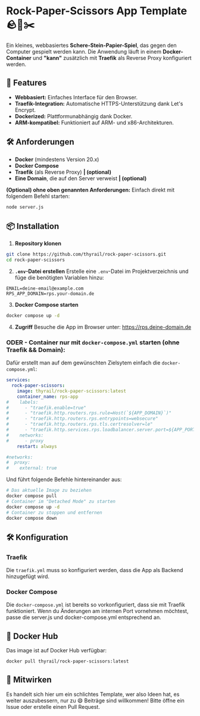 # Rock-Paper-Scissors App Template 🪨📜✂️

Ein kleines, webbasiertes **Schere-Stein-Papier-Spiel**, das gegen den Computer gespielt werden kann.
Die Anwendung läuft in einem **Docker-Container** und **"kann"** zusätzlich mit **Traefik** als Reverse Proxy konfiguriert werden.

## 🚀 Features

- **Webbasiert:** Einfaches Interface für den Browser.
- **Traefik-Integration:** Automatische HTTPS-Unterstützung dank Let's Encrypt.
- **Dockerized:** Plattformunabhängig dank Docker.
- **ARM-kompatibel:** Funktioniert auf ARM- und x86-Architekturen.

## 🛠 Anforderungen

- **Docker** (mindestens Version 20.x)
- **Docker Compose**
- **Traefik** (als Reverse Proxy) **| (optional)**
- **Eine Domain**, die auf den Server verweist **| (optional)**

**(Optional) ohne oben genannten Anforderungen:**
Einfach direkt mit folgendem Befehl starten:
```bash
node server.js
```

## 📦 Installation

1. **Repository klonen**
```bash
git clone https://github.com/thyrail/rock-paper-scissors.git
cd rock-paper-scissors
```

2. **`.env`-Datei erstellen**
Erstelle eine `.env`-Datei im Projektverzeichnis und füge die benötigten Variablen hinzu:
```.env
EMAIL=deine-email@example.com
RPS_APP_DOMAIN=rps.your-domain.de
```
3. **Docker Compose starten**
```bash
docker compose up -d
```

4. **Zugriff** Besuche die App im Browser unter:
https://rps.deine-domain.de

### ODER - Container nur mit `docker-compose.yml` starten (ohne Traefik && Domain):
Dafür erstellt man auf dem gewünschten Zielsytem einfach die `docker-compose.yml`:
```yaml
services:
  rock-paper-scissors:
    image: thyrail/rock-paper-scissors:latest
    container_name: rps-app
#    labels:
#      - "traefik.enable=true"
#      - "traefik.http.routers.rps.rule=Host(`${APP_DOMAIN}`)"
#      - "traefik.http.routers.rps.entrypoints=websecure"
#      - "traefik.http.routers.rps.tls.certresolver=le"
#      - "traefik.http.services.rps.loadbalancer.server.port=${APP_PORT}"
#    networks:
#      - proxy
    restart: always

#networks:
#  proxy:
#    external: true
```
Und führt folgende Befehle hintereinander aus:
```bash
# Das aktuelle Image zu beziehen
docker compose pull
# Container im "Detached Mode" zu starten
docker compose up -d
# Container zu stoppen und entfernen
docker compose down
```

## 🛠️ Konfiguration
### Traefik
Die `traefik.yml` muss so konfiguriert werden, dass die App als Backend hinzugefügt wird.

### Docker Compose
Die `docker-compose.yml` ist bereits so vorkonfiguriert, dass sie mit Traefik funktioniert. Wenn du Änderungen am internen Port vornehmen möchtest, passe die server.js und docker-compose.yml entsprechend an.

## 🐋 Docker Hub
Das image ist auf Docker Hub verfügbar:
```bash
docker pull thyrail/rock-paper-scissors:latest
```

## 🤝 Mitwirken
Es handelt sich hier um ein schlichtes Template, wer also Ideen hat, es weiter auszubessern, nur zu 😄
Beiträge sind willkommen! Bitte öffne ein Issue oder erstelle einen Pull Request.
